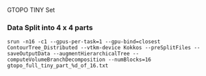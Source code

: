 GTOPO TINY Set

### Data Split into 4 x 4 parts

```
srun -n16 -c1 --gpus-per-task=1 --gpu-bind=closest ContourTree_Distributed --vtkm-device Kokkos --preSplitFiles --saveOutputData --augmentHierarchicalTree --computeVolumeBranchDecomposition --numBlocks=16 gtopo_full_tiny_part_%d_of_16.txt
```
